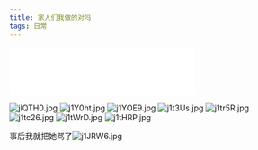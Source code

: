 ```yaml
---
title: 家人们我做的对吗
tags: 日常
---
```


<iframe frameborder="no" border="0" marginwidth="0" marginheight="0" width=330 height=86 src="//music.163.com/outchain/player?type=2&id=1459842459&auto=1&height=66"></iframe>

![jlQTH0.jpg](https://s1.ax1x.com/2022/07/01/jlQTH0.jpg)
![j1Y0ht.jpg](https://s1.ax1x.com/2022/07/02/j1Y0ht.jpg)
![j1YOE9.jpg](https://s1.ax1x.com/2022/07/02/j1YOE9.jpg)
![j1t3Us.jpg](https://s1.ax1x.com/2022/07/02/j1t3Us.jpg)
![j1tr5R.jpg](https://s1.ax1x.com/2022/07/02/j1tr5R.jpg)
![j1tc26.jpg](https://s1.ax1x.com/2022/07/02/j1tc26.jpg)
![j1tWrD.jpg](https://s1.ax1x.com/2022/07/02/j1tWrD.jpg)
![j1tHRP.jpg](https://s1.ax1x.com/2022/07/02/j1tHRP.jpg)

事后我就把她骂了![j1JRW6.jpg](https://s1.ax1x.com/2022/07/02/j1JRW6.jpg)
